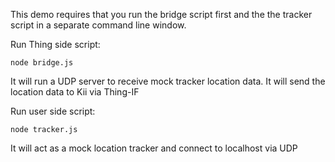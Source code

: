 This demo requires that you run the bridge script first and the the tracker script in a separate command line window.

Run Thing side script:

```node bridge.js```

It will run a UDP server to receive mock tracker location data. It will send the location data to Kii via Thing-IF

Run user side script:

```node tracker.js```

It will act as a mock location tracker and connect to localhost via UDP
